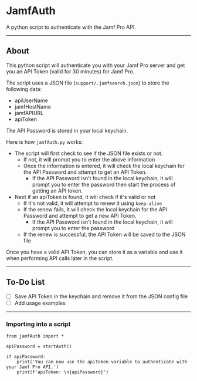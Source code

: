 # JamfAuth

A python script to authenticate with the Jamf Pro API.

----
## About
This python script will authenticate you with your Jamf Pro server and get you an API Token (valid for 30 minutes) for Jamf Pro. 

The script uses a JSON file (`support/.jamfsearch.json`) to store the following data:
 - apiUserName
 - jamfHostName
 - jamfAPIURL
 - apiToken

The API Password is stored in your local keychain.

Here is how `jamfAuth.py` works:
 - The script will first check to see if the JSON file exists or not. 
   - If not, it will prompt you to enter the above information
   - Once the information is entered, it will check the local keychain for the API Password and attempt to get an API Token.
     - If the API Password isn't found in the local keychain, it will prompt you to enter the password then start the process of getting an API token.
 - Next if an apiToken is found, it will check if it's valid or not
   - If it's not valid, it will attempt to renew it using `keep-alive`
   - If the renew fails, it will check the local keychain for the API Password and attempt to get a new API Token.
     - If the API Password isn't found in the local keychain, it will prompt you to enter the password
   - If the renew is successful, the API Token will be saved to the JSON file

Once you have a valid API Token, you can store it as a variable and use it when performing API calls later in the script.

---
## To-Do List
 - [ ] Save API Token in the keychain and remove it from the JSON config file
 - [ ] Add usage examples

---
### Importing into a script
```
from jamfAuth import *

apiPassword = startAuth()

if apiPassword:
    print('You can now use the apiToken variable to authenticate with your Jamf Pro API.')
    print(f'apiToken: \n{apiPassword}')
```